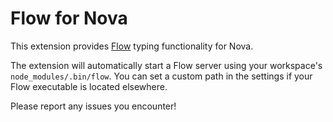 # Flow for Nova

This extension provides [Flow](https://flow.org) typing functionality for Nova.

The extension will automatically start a Flow server using your workspace's `node_modules/.bin/flow`. You can set a custom path in the settings if your Flow executable is located elsewhere.

Please report any issues you encounter!
